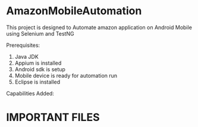 # AmazonMobileAutomation

This project is designed to Automate amazon application on Android Mobile using Selenium and TestNG

Prerequisites:
1. Java JDK 
2. Appium is installed
3. Android sdk is setup
4. Mobile device is ready for automation run
5. Eclipse is installed 

Capabilities Added:


# IMPORTANT FILES

